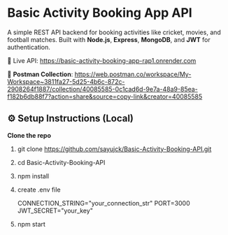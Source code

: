 # Basic Activity Booking App API

A simple REST API backend for booking activities like cricket, movies, and football matches. Built with **Node.js**, **Express**, **MongoDB**, and **JWT** for authentication.

 🔗 Live API: https://basic-activity-booking-app-rap1.onrender.com

🧪 **Postman Collection**: https://web.postman.co/workspace/My-Workspace~3811fa27-5d25-4b6c-872c-2908264f1887/collection/40085585-0c1cad6d-9e7a-48a9-85ea-f182b6db88f7?action=share&source=copy-link&creator=40085585
 

 ## ⚙️ Setup Instructions (Local)

**Clone the repo**
   
1. git clone https://github.com/sayujck/Basic-Activity-Booking-API.git
2. cd Basic-Activity-Booking-API

3. npm install

4. create .env file
   
   CONNECTION_STRING="your_connection_str"
   PORT=3000
   JWT_SECRET="your_key"
   
5. npm start

